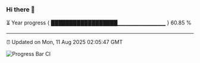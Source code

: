 ### Hi there 👋

⏳ Year progress { ██████████████████▁▁▁▁▁▁▁▁▁▁▁▁ } 60.85 %

---

⏰ Updated on Mon, 11 Aug 2025 02:05:47 GMT

![Progress Bar CI](https://github.com/liununu/liununu/workflows/Progress%20Bar%20CI/badge.svg)
